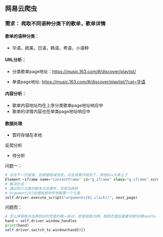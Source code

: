## 网易云爬虫

### 需求： 爬取不同语种分类下的歌单，歌单详情

#### 歌单的语种分类：

-   华语，欧美，日语，韩语，粤语，小语种

#### URL分析：

- 分类歌单page地址：https://music.163.com/#/discover/playlist/

- 单类page地址:  https://music.163.com/#/discover/playlist/?cat=华语

#### 内容分析：

-   歌单内容地址均在上序分类歌单page地址响应中
-   歌单的详情内容也在单类page地址响应中

#### 数据处理

-   暂时存储在本地

反爬分析

-   待分析



问题一：

```python
# 点击下一页报错，且根据错误信息，点击效果作用到了，其他div元素上了
Element <iframe name="contentFrame" id="g_iframe" class="g-iframe" scrolling="auto" frameborder="0" src="about:blank" allowfullscreen="true" cd_frame_id_="f1d4883ccc7cc7e9a72f085c24c41f7a"></iframe> is not clickable at point (697, 527). Other element would receive the click: <div class="barbg j-flag" id="auto-id-KIHoNMThVrxNtRGh">...</div>
# 解决办法：
# 通过执行元素的脚本点击事件，可成功跳转
# argument[0]的值就是所传参数第一个元素
self.driver.execute_script("arguments[0].click()", next_page)  
```

问题而：

```python
# 怎么样获取点击跳转后的页面的唯一标识，即是获取句柄，跳转页面后需要切换句柄handle
hand = self.driver.window_handles  
print(hand)
self.driver.switch_to.window(hand[0])
```

